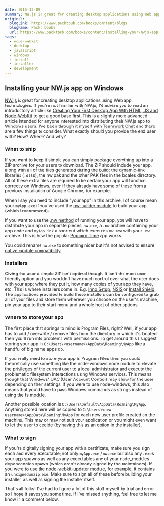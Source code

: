 ```yaml
---
date: 2015-12-09
summary: NW.js is great for creating desktop applications using Web app technologies. If you're not familiar with NW.js, I'd advise you to read an introductory article like Creating Your First Desktop App With HTML, JS and Node-WebKit to get a good base first. This is a slightly more advanced article intended for anyone interested into distributing their NW.js app to Windows users.
original:
  blogLink: https://www.packtpub.com/books/content/blogs
  blogName: Packt books
  url: https://www.packtpub.com/books/content/installing-your-nwjs-app-windows
tags:
  - node-webkit
  - desktop
  - javascript
  - windows
  - install
  - installer
  - development
---
```


## Installing your NW.js app on Windows

[NW.js](https://github.com/nwjs/nw.js) is great for creating desktop applications using Web app technologies. If you're not familiar with NW.js, I'd advise you to read an introductory article like [Creating Your First Desktop App With HTML, JS and Node-WebKit](http://tutorialzine.com/2015/01/your-first-node-webkit-app/) to get a good base first. This is a slightly more advanced article intended for anyone interested into distributing their NW.js app to Windows users. I've been through it myself with [Teamwork Chat](https://www.teamwork.com/chat) and there are a few things to consider. What exactly should you provide the end user with? How? Where? And why?

### What to ship

If you want to keep it simple you can simply package everything up into a ZIP archive for your users to download. The ZIP should include your app, along with all of the files generated during the build; the dynamic-link libraries (`.dll`s), the nw.pak and the other PAK files in the locales directory. All of these extra files are required to be certain your app will function correctly on Windows, even if they already have some of these from a previous installation of Google Chrome, for example.

When I say you need to include "your app" in this archive, I of course mean your `myApp.exe` if you've used the [nw-builder module](https://github.com/nwjs/nw-builder) to build your app (which I recommend).

If you want to use the [.nw method](https://github.com/nwjs/nw.js/wiki/How-to-run-apps) of running your app, you will have to distribute your app in separate pieces; `nw.exe`, a `.nw` archive containing your app code and `myApp.ink` a shortcut which executes `nw.exe` with your `.nw` archive. This is how the popular [Popcorn Time](https://popcorntime.io/) app works.

You could rename `nw.exe` to something nicer but it's not advised to ensure [native module compatibility](https://github.com/nwjs/nw.js/issues/199#issuecomment-91411953).

### Installers

Giving the user a simple ZIP isn't optimal though. It isn't the most user-friendly option and you wouldn't have much control over what the user does with your app; where they put it, how many copies of your app they have, etc. This is where installers come in. E.g. [Inno Setup](http://www.jrsoftware.org/isinfo.php), [NSIS](http://nsis.sourceforge.net/Main_Page) or [Install Shield](http://www.flexerasoftware.com/producer/products/software-installation/installshield-software-installer/). The applications provided to build these installers can be configured to grab all of your files and store them wherever you choose on the user's machine, pin your app to their start menu and a whole host of other options.

### Where to store your app

The first place that springs to mind is Program Files, right? Well, if your app has to add / overwrite / remove files from the directory in which it's located then you'll run into problems with permissions. To get around this I suggest storing your app in `C:\Users\<username>\AppData\Roaming\MyApp` like a handful of big name apps do.

If you really need to store your app in Program Files then you could theoretically use something like the node-windows node module to elevate the privileges of the current user to a local administrator and execute the problematic filesystem interactions using Windows services. This means though that Windows' UAC (User Account Control) may show for the user depending on their settings. If you were to use node-windows, this also means that you'd have to pass Windows commands as strings instead of using the fs module.

Another possible location is `C:\Users\Default\AppData\Roaming\MyApp`. Anything stored here will be copied to `C:\Users\<new-username>\AppData\Roaming\MyApp` for each new user profile created on the machine. This may or may not suit your application or you might even want to let the user to decide (by having this as an option in the installer).

### What to sign

If you're digitally signing your app with a certificate, make sure you sign each and every executable; not only `myApp.exe` / `nw.exe` but also any `.exe`s your app spawns as well as any executables any of your node_modules dependencies spawn (which aren't already signed by the maintainers). If you were to use the [node-webkit-updater module](https://github.com/edjafarov/node-webkit-updater/), for example, it contains an `unsignedunzip.exe`. Make sure to sign all of these before building your installer, as well as signing the installer itself.

That's all folks! I've had to figure a lot of this stuff myself by trial and error so I hope it saves you some time. If I've missed anything, feel free to let me know in a comment below.
